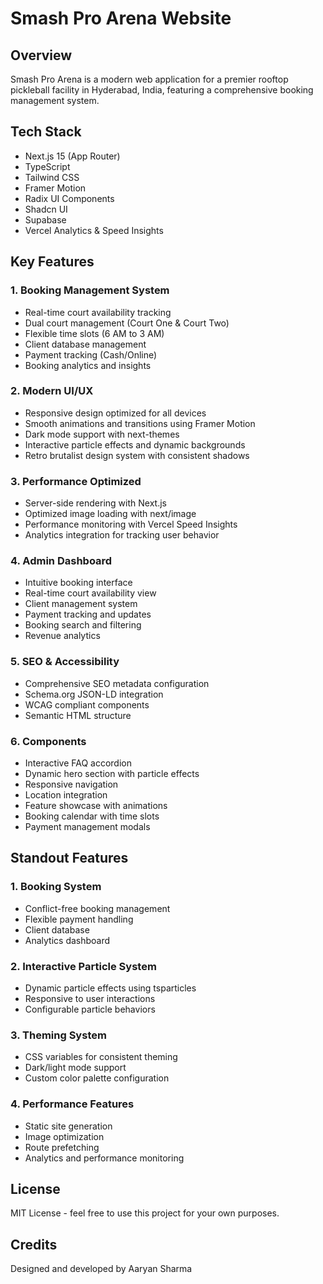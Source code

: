 # Smash Pro Arena Website

## Overview

Smash Pro Arena is a modern web application for a premier rooftop pickleball facility in Hyderabad, India, featuring a comprehensive booking management system.

## Tech Stack

- Next.js 15 (App Router)
- TypeScript
- Tailwind CSS
- Framer Motion
- Radix UI Components
- Shadcn UI
- Supabase
- Vercel Analytics & Speed Insights

## Key Features

### 1. Booking Management System

- Real-time court availability tracking
- Dual court management (Court One & Court Two)
- Flexible time slots (6 AM to 3 AM)
- Client database management
- Payment tracking (Cash/Online)
- Booking analytics and insights

### 2. Modern UI/UX

- Responsive design optimized for all devices
- Smooth animations and transitions using Framer Motion
- Dark mode support with next-themes
- Interactive particle effects and dynamic backgrounds
- Retro brutalist design system with consistent shadows

### 3. Performance Optimized

- Server-side rendering with Next.js
- Optimized image loading with next/image
- Performance monitoring with Vercel Speed Insights
- Analytics integration for tracking user behavior

### 4. Admin Dashboard

- Intuitive booking interface
- Real-time court availability view
- Client management system
- Payment tracking and updates
- Booking search and filtering
- Revenue analytics

### 5. SEO & Accessibility

- Comprehensive SEO metadata configuration
- Schema.org JSON-LD integration
- WCAG compliant components
- Semantic HTML structure

### 6. Components

- Interactive FAQ accordion
- Dynamic hero section with particle effects
- Responsive navigation
- Location integration
- Feature showcase with animations
- Booking calendar with time slots
- Payment management modals

## Standout Features

### 1. Booking System

- Conflict-free booking management
- Flexible payment handling
- Client database
- Analytics dashboard

### 2. Interactive Particle System

- Dynamic particle effects using tsparticles
- Responsive to user interactions
- Configurable particle behaviors

### 3. Theming System

- CSS variables for consistent theming
- Dark/light mode support
- Custom color palette configuration

### 4. Performance Features

- Static site generation
- Image optimization
- Route prefetching
- Analytics and performance monitoring

## License

MIT License - feel free to use this project for your own purposes.

## Credits

Designed and developed by Aaryan Sharma
